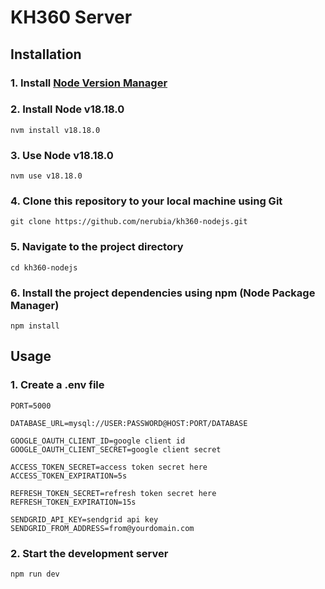 # KH360 Server

## Installation

### 1. Install [Node Version Manager](https://github.com/nvm-sh/nvm)

### 2. Install Node v18.18.0

```
nvm install v18.18.0
```

### 3. Use Node v18.18.0

```
nvm use v18.18.0
```

### 4. Clone this repository to your local machine using Git

```
git clone https://github.com/nerubia/kh360-nodejs.git
```

### 5. Navigate to the project directory

```
cd kh360-nodejs
```

### 6. Install the project dependencies using npm (Node Package Manager)

```
npm install
```

## Usage

### 1. Create a .env file

```
PORT=5000

DATABASE_URL=mysql://USER:PASSWORD@HOST:PORT/DATABASE

GOOGLE_OAUTH_CLIENT_ID=google client id
GOOGLE_OAUTH_CLIENT_SECRET=google client secret

ACCESS_TOKEN_SECRET=access token secret here
ACCESS_TOKEN_EXPIRATION=5s

REFRESH_TOKEN_SECRET=refresh token secret here
REFRESH_TOKEN_EXPIRATION=15s

SENDGRID_API_KEY=sendgrid api key
SENDGRID_FROM_ADDRESS=from@yourdomain.com
```

### 2. Start the development server

```
npm run dev
```
